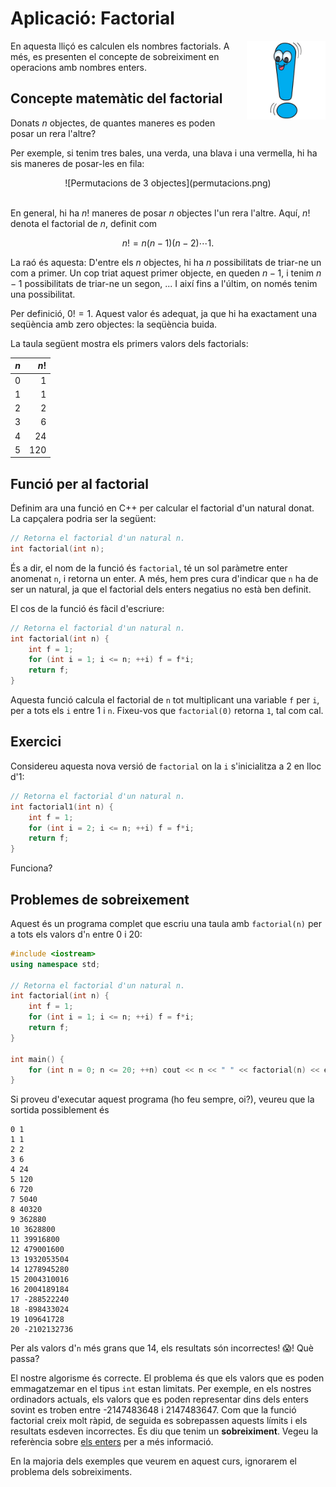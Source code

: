 # Aplicació: Factorial

<img src='././factorial.png' style='height: 9em; float: right; margin: 0 0 1em 1em;'/>

En aquesta lliçó es calculen els nombres factorials. A més, es presenten
el concepte de sobreiximent en operacions amb nombres enters.

## Concepte matemàtic del factorial

Donats $n$ objectes, de quantes maneres es poden posar un rera l'altre?

Per exemple, si tenim tres bales, una verda, una blava i una vermella,
hi ha sis maneres de posar-les en fila:

<center>
![Permutacions de 3 objectes](permutacions.png)
</center>
<br/>

En general, hi ha $n!$ maneres de posar $n$ objectes
l'un rera l'altre. Aquí, $n!$ denota el factorial de $n$, definit com

$$n!=n(n-1)(n-2)\cdots 1.$$

La raó és aquesta: D'entre els $n$ objectes, hi ha $n$ possibilitats de
triar-ne un com a primer. Un cop triat aquest primer objecte, en queden
$n-1$, i tenim $n-1$ possibilitats de triar-ne un segon, ... I així
fins a l'últim, on només tenim una possibilitat.

Per definició, $0!=1$. Aquest valor és adequat, ja que hi ha exactament
una seqüència amb zero objectes: la seqüència buida.

La taula següent mostra els primers valors dels factorials:

| $n$ | $n!$ |
| --- | ---: |
| 0   |    1 |
| 1   |    1 |
| 2   |    2 |
| 3   |    6 |
| 4   |   24 |
| 5   |  120 |

## Funció per al factorial

Definim ara una funció en C++ per calcular el factorial d'un natural donat.
La capçalera podria ser la següent:

```c++
// Retorna el factorial d'un natural n.
int factorial(int n);

```

És a dir, el nom de la funció és `factorial`, té un sol paràmetre enter
anomenat `n`, i retorna un enter. A més, hem pres cura d'indicar que
`n` ha de ser un natural, ja que el factorial dels enters negatius no
està ben definit.

El cos de la funció és fàcil d'escriure:

```c++
// Retorna el factorial d'un natural n.
int factorial(int n) {
    int f = 1;
    for (int i = 1; i <= n; ++i) f = f*i;
    return f;
}
```

Aquesta funció calcula el factorial de `n` tot multiplicant
una variable `f` per `i`, per a tots els `i` entre 1 i `n`.
Fixeu-vos que `factorial(0)` retorna `1`, tal com cal.

## Exercici

Considereu aquesta nova versió de `factorial` on la `i`
s'inicialitza a 2 en lloc d'1:

```c++
// Retorna el factorial d'un natural n.
int factorial1(int n) {
    int f = 1;
    for (int i = 2; i <= n; ++i) f = f*i;
    return f;
}
```

Funciona?

## Problemes de sobreixement

Aquest és un programa complet que escriu una taula amb `factorial(n)`
per a tots els valors d'`n` entre 0 i 20:

```c++
#include <iostream>
using namespace std;

// Retorna el factorial d'un natural n.
int factorial(int n) {
    int f = 1;
    for (int i = 1; i <= n; ++i) f = f*i;
    return f;
}

int main() {
    for (int n = 0; n <= 20; ++n) cout << n << " " << factorial(n) << endl;
}
```

Si proveu d'executar aquest programa (ho feu sempre, oi?), veureu que la sortida possiblement és

```text
0 1
1 1
2 2
3 6
4 24
5 120
6 720
7 5040
8 40320
9 362880
10 3628800
11 39916800
12 479001600
13 1932053504
14 1278945280
15 2004310016
16 2004189184
17 -288522240
18 -898433024
19 109641728
20 -2102132736
```

Per als valors d'`n` més grans que 14, els resultats són incorrectes! 😱! Què passa?

El nostre algorisme és correcte. El problema és que els valors que es
poden emmagatzemar en el tipus `int` estan limitats. Per exemple, en
els nostres ordinadors actuals, els valors que es poden representar
dins dels enters sovint es troben entre -2147483648 i 2147483647. Com
que la funció factorial creix molt ràpid, de seguida es sobrepassen
aquests límits i els resultats esdeven incorrectes. Es diu que tenim un
**sobreiximent**. Vegeu la referència sobre [els
enters](ip/referencies/ints.html) per a més informació.

En la majoria dels exemples que veurem en aquest curs, ignorarem el problema
dels sobreiximents.

<Autors autors="jpetit roura"/>
